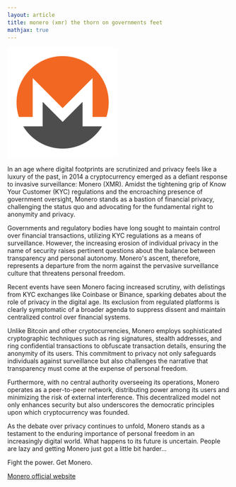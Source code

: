 ```yaml
---
layout: article
title: monero (xmr) the thorn on governments feet
mathjax: true
---
```


<img src="/images/monero.png"/>

In an age where digital footprints are scrutinized and privacy feels like a luxury of the past, in 2014 a cryptocurrency emerged as a defiant response to invasive surveillance: Monero (XMR). Amidst the tightening grip of Know Your Customer (KYC) regulations and the encroaching presence of government oversight, Monero stands as a bastion of financial privacy, challenging the status quo and advocating for the fundamental right to anonymity and privacy.

Governments and regulatory bodies have long sought to maintain control over financial transactions, utilizing KYC regulations as a means of surveillance. However, the increasing erosion of individual privacy in the name of security raises pertinent questions about the balance between transparency and personal autonomy. Monero's ascent, therefore, represents a departure from the norm against the pervasive surveillance culture that threatens personal freedom.

Recent events have seen Monero facing increased scrutiny, with delistings from KYC exchanges like Coinbase or Binance, sparking debates about the role of privacy in the digital age. Its exclusion from regulated platforms is clearly symptomatic of a broader agenda to suppress dissent and maintain centralized control over financial systems.

Unlike Bitcoin and other cryptocurrencies, Monero employs sophisticated cryptographic techniques such as ring signatures, stealth addresses, and ring confidential transactions to obfuscate transaction details, ensuring the anonymity of its users. This commitment to privacy not only safeguards individuals against surveillance but also challenges the narrative that transparency must come at the expense of personal freedom.

Furthermore, with no central authority overseeing its operations, Monero operates as a peer-to-peer network, distributing power among its users and minimizing the risk of external interference. This decentralized model not only enhances security but also underscores the democratic principles upon which cryptocurrency was founded.

As the debate over privacy continues to unfold, Monero stands as a testament to the enduring importance of personal freedom in an increasingly digital world. What happens to its future is uncertain. People are lazy and getting Monero just got a little bit harder...

Fight the power. Get Monero.

<a href="https://www.getmonero.org"> Monero official website </a>
